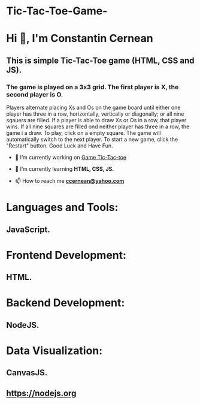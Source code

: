 # Tic-Tac-Toe-Game-

# Hi 👋, I'm Constantin Cernean
## This is simple Tic-Tac-Toe game (HTML, CSS and JS).
### The game is played on a 3x3 grid. The first player is X, the second player is O.
Players alternate placing Xs and Os on the game board until either one player has three in a row, horizontally, vertically or diagonally; or all nine sqauers are filled. If a player is able to draw Xs or Os in a row, that player wins. If all nine squares are filled ond neither player has three in a row, the game i a draw. 
To play, click on a empty square. The game will automatically switch to the next player. To start a new game,
click the "Restart" button.
 Good Luck and Have Fun.

- 🔭 I’m currently working on [Game Tic-Tac-toe](https://cernean.github.io/Tic-Tac-Toe-Game-/)

- 🌱 I’m currently learning **HTML, CSS, JS.**

- 📫 How to reach me **ccernean@yahoo.com**

# Languages and Tools:
 ## JavaScript.
# Frontend Development:
 ## HTML.
 # Backend Development:
  ## NodeJS.
# Data Visualization:
 ## CanvasJS. 

 ## https://nodejs.org
   